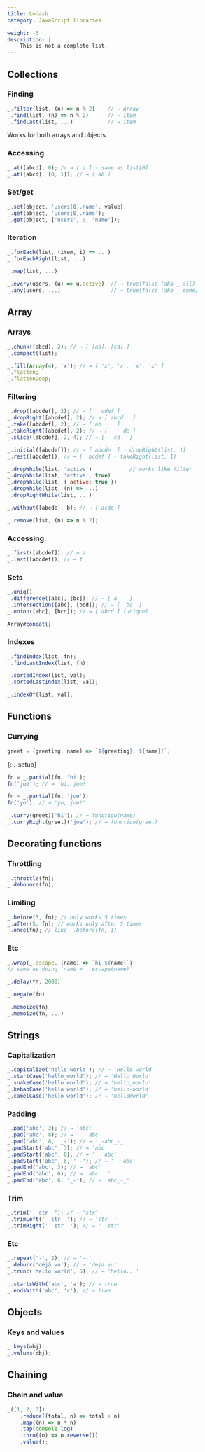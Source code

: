 ```yaml
---
title: Lodash
category: JavaScript libraries

weight: -3
description: |
    This is not a complete list.
---
```


## Collections

### Finding

```js
_.filter(list, (n) => n % 2)    // → Array
_.find(list, (n) => n % 2)      // → item
_.findLast(list, ...)           // → item
```

Works for both arrays and objects.

### Accessing

```js
_.at([abcd], 0); // → [ a ] - same as list[0]
_.at([abcd], [0, 1]); // → [ ab ]
```

### Set/get

```js
_.set(object, 'users[0].name', value);
_.get(object, 'users[0].name');
_.get(object, ['users', 0, 'name']);
```

### Iteration

```js
_.forEach(list, (item, i) => ...)
_.forEachRight(list, ...)

_.map(list, ...)
```

```js
_.every(users, (u) => u.active)  // → true|false (aka _.all)
_.any(users, ...)                // → true|false (aka _.some)
```

## Array

### Arrays

```js
_.chunk([abcd], 2); // → [ [ab], [cd] ]
_.compact(list);

_.fill(Array(4), 'x'); // → [ 'x', 'x', 'x', 'x' ]
_.flatten;
_.flattenDeep;
```

### Filtering

```js
_.drop([abcdef], 2); // → [   cdef ]
_.dropRight([abcdef], 2); // → [ abcd   ]
_.take([abcdef], 2); // → [ ab     ]
_.takeRight([abcdef], 2); // → [     de ]
_.slice([abcdef], 2, 4); // → [   cd   ]
```

```js
_.initial([abcdef]); // → [ abcde  ] - dropRight(list, 1)
_.rest([abcdef]); // → [  bcdef ] - takeRight(list, 1)
```

```js
_.dropWhile(list, 'active')            // works like filter
_.dropWhile(list, 'active', true)
_.dropWhile(list, { active: true })
_.dropWhile(list, (n) => ...)
_.dropRightWhile(list, ...)
```

```js
_.without([abcde], b); // → [ acde ]
```

```js
_.remove(list, (n) => n % 2);
```

### Accessing

```js
_.first([abcdef]); // → a
_.last([abcdef]); // → f
```

### Sets

```js
_.uniq();
_.difference([abc], [bc]); // → [ a    ]
_.intersection([abc], [bcd]); // → [  bc  ]
_.union([abc], [bcd]); // → [ abcd ] (unique)
```

```js
Array#concat()
```

### Indexes

```js
_.findIndex(list, fn);
_.findLastIndex(list, fn);
```

```js
_.sortedIndex(list, val);
_.sortedLastIndex(list, val);
```

```js
_.indexOf(list, val);
```

## Functions

### Currying

```js
greet = (greeting, name) => `${greeting}, ${name}!`;
```

{: .-setup}

```js
fn = _.partial(fn, 'hi');
fn('joe'); // → 'hi, joe!'

fn = _.partial(fn, 'joe');
fn('yo'); // → 'yo, joe!'
```

```js
_.curry(greet)('hi'); // → function(name)
_.curryRight(greet)('joe'); // → function(greet)
```

## Decorating functions

### Throttling

```js
_.throttle(fn);
_.debounce(fn);
```

### Limiting

```js
_.before(5, fn); // only works 5 times
_.after(5, fn); // works only after 5 times
_.once(fn); // like _.before(fn, 1)
```

### Etc

```js
_.wrap(_.escape, (name) => `hi ${name}`)
// same as doing `name = _.escape(name)`

_.delay(fn, 2000)

_.negate(fn)

_.memoize(fn)
_.memoize(fn, ...)
```

## Strings

### Capitalization

```js
_.capitalize('hello world'); // → 'Hello world'
_.startCase('hello_world'); // → 'Hello World'
_.snakeCase('hello world'); // → 'hello_world'
_.kebabCase('hello world'); // → 'hello-world'
_.camelCase('hello world'); // → 'helloWorld'
```

### Padding

```js
_.pad('abc', 3); // → 'abc'
_.pad('abc', 8); // → '   abc  '
_.pad('abc', 8, '_-'); // → '_-abc_-_'
_.padStart('abc', 3); // → 'abc'
_.padStart('abc', 6); // → '   abc'
_.padStart('abc', 6, '_-'); // → '_-_abc'
_.padEnd('abc', 3); // → 'abc'
_.padEnd('abc', 6); // → 'abc   '
_.padEnd('abc', 6, '_-'); // → 'abc_-_'
```

### Trim

```js
_.trim('  str  '); // → 'str'
_.trimLeft('  str  '); // → 'str  '
_.trimRight('  str  '); // → '  str'
```

### Etc

```js
_.repeat('-', 2); // → '--'
_.deburr('déjà vu'); // → 'deja vu'
_.trunc('hello world', 5); // → 'hello...'
```

```js
_.startsWith('abc', 'a'); // → true
_.endsWith('abc', 'c'); // → true
```

## Objects

### Keys and values

```js
_.keys(obj);
_.values(obj);
```

## Chaining

### Chain and value

```js
_([1, 2, 3])
    .reduce((total, n) => total + n)
    .map((n) => n * n)
    .tap(console.log)
    .thru((n) => n.reverse())
    .value();
```
